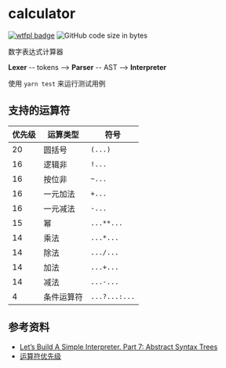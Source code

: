 # calculator

[![wtfpl badge](https://img.shields.io/github/license/wu-yu-xuan/calculator)](https://github.com/wu-yu-xuan/calculator/blob/master/LICENSE)
![GitHub code size in bytes](https://img.shields.io/github/languages/code-size/wu-yu-xuan/calculator)

数字表达式计算器

**Lexer** -- tokens --> **Parser** -- AST --> **Interpreter**

使用 `yarn test` 来运行测试用例

## 支持的运算符

| 优先级 | 运算类型   | 符号          |
| ------ | ---------- | ------------- |
| 20     | 圆括号     | `(...)`       |
| 16     | 逻辑非     | `!...`        |
| 16     | 按位非     | `~...`        |
| 16     | 一元加法   | `+...`        |
| 16     | 一元减法   | `-...`        |
| 15     | 幂         | `...**...`    |
| 14     | 乘法       | `...*...`     |
| 14     | 除法       | `.../...`     |
| 14     | 加法       | `...+...`     |
| 14     | 减法       | `...-...`     |
| 4      | 条件运算符 | `...?...:...` |

## 参考资料

- [Let’s Build A Simple Interpreter. Part 7: Abstract Syntax Trees](https://ruslanspivak.com/lsbasi-part7/)
- [运算符优先级](https://developer.mozilla.org/zh-CN/docs/Web/JavaScript/Reference/Operators/Operator_Precedence)
